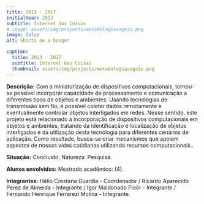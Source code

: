 ```yaml
---
title: 2013 - 2017
initialYear: 2013
subtitle: Internet das Coisas
# image: assets/img/projects/metodologiasageis.png
image: false
alt: Shirts on a hanger

caption:
  title: 2013 - 2017
  subtitle: Internet das Coisas
  thumbnail: assets/img/projects/metodologiasageis.png
---
```

<p class="text-justify my-2">
<strong>Descrição:</strong> Com a miniaturização de dispositivos computacionais, tornou-se possível incorporar capacidade de processamento e comunicação a diferentes tipos de objetos e ambientes. Usando tecnologias de transmissão sem fio, é possível coletar dados remotamente e eventualmente controlar objetos interligados em redes. Nesse sentido, este projeto está relacionado à incorporação de dispositivos computacionais em objetos e ambientes, tratando da identificação e localização de objetos interligados e da utilização desta tecnologia para diferentes cenários de aplicação. Como resultado, busca-se criar mecanismos que apoiem aspectos de nossas vidas cotidianas utilizando recursos computacionais.. 
</p>
<p class = "text-justify my-2">
<strong>Situação:</strong> Concluído; Natureza: Pesquisa.
</p>
<p class = "text-justify my-2">
<strong>Alunos envolvidos:</strong> Mestrado acadêmico: (4).
</p>
<p class = "text-justify my-2">
<strong>Integrantes:</strong>  Hélio Crestana Guardia - Coordenador / Ricardo Aparecido Perez de Almeida - Integrante / Igor Maldonado Floôr - Integrante / Fernando Henrique Ferrarezi Molina - Integrante.
</p>